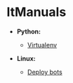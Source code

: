 # ItManuals

- **Python:**
  - [Virtualenv](markdown/venv.md)

- **Linux:**
  - [Deploy bots](markdown/deploy_tg_bot.md)

